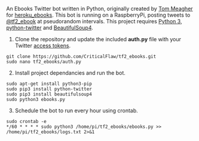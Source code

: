 An Ebooks Twitter bot written in Python, originally created by [Tom Meagher](https://github.com/tommeagher) for [heroku_ebooks](https://github.com/tommeagher/heroku_ebooks). This bot is running on a RaspberryPi, posting tweets to [@tf2_ebook](https://twitter.com/tf2_ebook) at pseudorandom intervals. This project requires [Python 3](https://www.python.org/downloads/), [python-twitter](https://github.com/bear/python-twitter) and [BeautifulSoup4](https://github.com/wention/BeautifulSoup4).

1. Clone the repository and update the included **auth.py** file with your Twitter [access tokens](https://developer.twitter.com/en).
```
git clone https://github.com/CriticalFlaw/tf2_ebooks.git
sudo nano tf2_ebooks/auth.py
```
2. Install project dependancies and run the bot.
```
sudo apt-get install python3-pip
sudo pip3 install python-twitter
sudo pip3 install beautifulsoup4
sudo python3 ebooks.py
```
3. Schedule the bot to run every hour using crontab.
```
sudo crontab -e
*/60 * * * * sudo python3 /home/pi/tf2_ebooks/ebooks.py >> /home/pi/tf2_ebooks/logs.txt 2>&1
```
